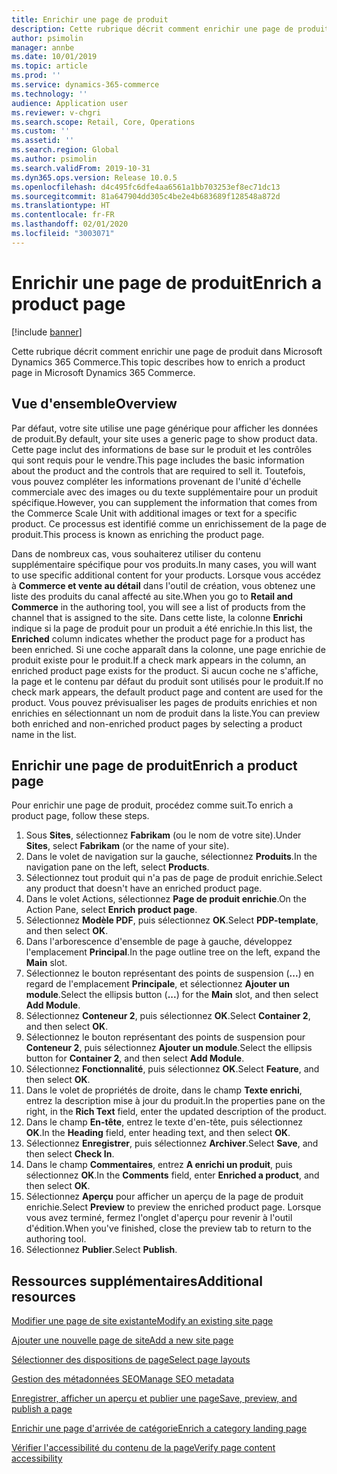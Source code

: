 ```yaml
---
title: Enrichir une page de produit
description: Cette rubrique décrit comment enrichir une page de produit dans Microsoft Dynamics 365 Commerce.
author: psimolin
manager: annbe
ms.date: 10/01/2019
ms.topic: article
ms.prod: ''
ms.service: dynamics-365-commerce
ms.technology: ''
audience: Application user
ms.reviewer: v-chgri
ms.search.scope: Retail, Core, Operations
ms.custom: ''
ms.assetid: ''
ms.search.region: Global
ms.author: psimolin
ms.search.validFrom: 2019-10-31
ms.dyn365.ops.version: Release 10.0.5
ms.openlocfilehash: d4c495fc6dfe4aa6561a1bb703253ef8ec71dc13
ms.sourcegitcommit: 81a647904dd305c4be2e4b683689f128548a872d
ms.translationtype: HT
ms.contentlocale: fr-FR
ms.lasthandoff: 02/01/2020
ms.locfileid: "3003071"
---
```

# <a name="enrich-a-product-page"></a><span data-ttu-id="f6537-103">Enrichir une page de produit</span><span class="sxs-lookup"><span data-stu-id="f6537-103">Enrich a product page</span></span>


[!include [banner](includes/banner.md)]

<span data-ttu-id="f6537-104">Cette rubrique décrit comment enrichir une page de produit dans Microsoft Dynamics 365 Commerce.</span><span class="sxs-lookup"><span data-stu-id="f6537-104">This topic describes how to enrich a product page in Microsoft Dynamics 365 Commerce.</span></span>

## <a name="overview"></a><span data-ttu-id="f6537-105">Vue d'ensemble</span><span class="sxs-lookup"><span data-stu-id="f6537-105">Overview</span></span>

<span data-ttu-id="f6537-106">Par défaut, votre site utilise une page générique pour afficher les données de produit.</span><span class="sxs-lookup"><span data-stu-id="f6537-106">By default, your site uses a generic page to show product data.</span></span> <span data-ttu-id="f6537-107">Cette page inclut des informations de base sur le produit et les contrôles qui sont requis pour le vendre.</span><span class="sxs-lookup"><span data-stu-id="f6537-107">This page includes the basic information about the product and the controls that are required to sell it.</span></span> <span data-ttu-id="f6537-108">Toutefois, vous pouvez compléter les informations provenant de l'unité d'échelle commerciale avec des images ou du texte supplémentaire pour un produit spécifique.</span><span class="sxs-lookup"><span data-stu-id="f6537-108">However, you can supplement the information that comes from the Commerce Scale Unit with additional images or text for a specific product.</span></span> <span data-ttu-id="f6537-109">Ce processus est identifié comme un enrichissement de la page de produit.</span><span class="sxs-lookup"><span data-stu-id="f6537-109">This process is known as enriching the product page.</span></span>

<span data-ttu-id="f6537-110">Dans de nombreux cas, vous souhaiterez utiliser du contenu supplémentaire spécifique pour vos produits.</span><span class="sxs-lookup"><span data-stu-id="f6537-110">In many cases, you will want to use specific additional content for your products.</span></span> <span data-ttu-id="f6537-111">Lorsque vous accédez à **Commerce et vente au détail** dans l'outil de création, vous obtenez une liste des produits du canal affecté au site.</span><span class="sxs-lookup"><span data-stu-id="f6537-111">When you go to **Retail and Commerce** in the authoring tool, you will see a list of products from the channel that is assigned to the site.</span></span> <span data-ttu-id="f6537-112">Dans cette liste, la colonne **Enrichi** indique si la page de produit pour un produit a été enrichie.</span><span class="sxs-lookup"><span data-stu-id="f6537-112">In this list, the **Enriched** column indicates whether the product page for a product has been enriched.</span></span> <span data-ttu-id="f6537-113">Si une coche apparaît dans la colonne, une page enrichie de produit existe pour le produit.</span><span class="sxs-lookup"><span data-stu-id="f6537-113">If a check mark appears in the column, an enriched product page exists for the product.</span></span> <span data-ttu-id="f6537-114">Si aucun coche ne s'affiche, la page et le contenu par défaut du produit sont utilisés pour le produit.</span><span class="sxs-lookup"><span data-stu-id="f6537-114">If no check mark appears, the default product page and content are used for the product.</span></span> <span data-ttu-id="f6537-115">Vous pouvez prévisualiser les pages de produits enrichies et non enrichies en sélectionnant un nom de produit dans la liste.</span><span class="sxs-lookup"><span data-stu-id="f6537-115">You can preview both enriched and non-enriched product pages by selecting a product name in the list.</span></span>

## <a name="enrich-a-product-page"></a><span data-ttu-id="f6537-116">Enrichir une page de produit</span><span class="sxs-lookup"><span data-stu-id="f6537-116">Enrich a product page</span></span>

<span data-ttu-id="f6537-117">Pour enrichir une page de produit, procédez comme suit.</span><span class="sxs-lookup"><span data-stu-id="f6537-117">To enrich a product page, follow these steps.</span></span>

1. <span data-ttu-id="f6537-118">Sous **Sites**, sélectionnez **Fabrikam** (ou le nom de votre site).</span><span class="sxs-lookup"><span data-stu-id="f6537-118">Under **Sites**, select **Fabrikam** (or the name of your site).</span></span>
1. <span data-ttu-id="f6537-119">Dans le volet de navigation sur la gauche, sélectionnez **Produits**.</span><span class="sxs-lookup"><span data-stu-id="f6537-119">In the navigation pane on the left, select **Products**.</span></span>
1. <span data-ttu-id="f6537-120">Sélectionnez tout produit qui n'a pas de page de produit enrichie.</span><span class="sxs-lookup"><span data-stu-id="f6537-120">Select any product that doesn't have an enriched product page.</span></span>
1. <span data-ttu-id="f6537-121">Dans le volet Actions, sélectionnez **Page de produit enrichie**.</span><span class="sxs-lookup"><span data-stu-id="f6537-121">On the Action Pane, select **Enrich product page**.</span></span>
1. <span data-ttu-id="f6537-122">Sélectionnez **Modèle PDF**, puis sélectionnez **OK**.</span><span class="sxs-lookup"><span data-stu-id="f6537-122">Select **PDP-template**, and then select **OK**.</span></span>
1. <span data-ttu-id="f6537-123">Dans l'arborescence d'ensemble de page à gauche, développez l'emplacement **Principal**.</span><span class="sxs-lookup"><span data-stu-id="f6537-123">In the page outline tree on the left, expand the **Main** slot.</span></span>
1. <span data-ttu-id="f6537-124">Sélectionnez le bouton représentant des points de suspension (**...**) en regard de l'emplacement **Principale**, et sélectionnez **Ajouter un module**.</span><span class="sxs-lookup"><span data-stu-id="f6537-124">Select the ellipsis button (**...**) for the **Main** slot, and then select **Add Module**.</span></span>
1. <span data-ttu-id="f6537-125">Sélectionnez **Conteneur 2**, puis sélectionnez **OK**.</span><span class="sxs-lookup"><span data-stu-id="f6537-125">Select **Container 2**, and then select **OK**.</span></span>
1. <span data-ttu-id="f6537-126">Sélectionnez le bouton représentant des points de suspension pour **Conteneur 2**, puis sélectionnez **Ajouter un module**.</span><span class="sxs-lookup"><span data-stu-id="f6537-126">Select the ellipsis button for **Container 2**, and then select **Add Module**.</span></span>
1. <span data-ttu-id="f6537-127">Sélectionnez **Fonctionnalité**, puis sélectionnez **OK**.</span><span class="sxs-lookup"><span data-stu-id="f6537-127">Select **Feature**, and then select **OK**.</span></span>
1. <span data-ttu-id="f6537-128">Dans le volet de propriétés de droite, dans le champ **Texte enrichi**, entrez la description mise à jour du produit.</span><span class="sxs-lookup"><span data-stu-id="f6537-128">In the properties pane on the right, in the **Rich Text** field, enter the updated description of the product.</span></span>
1. <span data-ttu-id="f6537-129">Dans le champ **En-tête**, entrez le texte d'en-tête, puis sélectionnez **OK**.</span><span class="sxs-lookup"><span data-stu-id="f6537-129">In the **Heading** field, enter heading text, and then select **OK**.</span></span>
1. <span data-ttu-id="f6537-130">Sélectionnez **Enregistrer**, puis sélectionnez **Archiver**.</span><span class="sxs-lookup"><span data-stu-id="f6537-130">Select **Save**, and then select **Check In**.</span></span>
1. <span data-ttu-id="f6537-131">Dans le champ **Commentaires**, entrez **A enrichi un produit**, puis sélectionnez **OK**.</span><span class="sxs-lookup"><span data-stu-id="f6537-131">In the **Comments** field, enter **Enriched a product**, and then select **OK**.</span></span>
1. <span data-ttu-id="f6537-132">Sélectionnez **Aperçu** pour afficher un aperçu de la page de produit enrichie.</span><span class="sxs-lookup"><span data-stu-id="f6537-132">Select **Preview** to preview the enriched product page.</span></span> <span data-ttu-id="f6537-133">Lorsque vous avez terminé, fermez l'onglet d'aperçu pour revenir à l'outil d'édition.</span><span class="sxs-lookup"><span data-stu-id="f6537-133">When you've finished, close the preview tab to return to the authoring tool.</span></span>
1. <span data-ttu-id="f6537-134">Sélectionnez **Publier**.</span><span class="sxs-lookup"><span data-stu-id="f6537-134">Select **Publish**.</span></span>

## <a name="additional-resources"></a><span data-ttu-id="f6537-135">Ressources supplémentaires</span><span class="sxs-lookup"><span data-stu-id="f6537-135">Additional resources</span></span>

[<span data-ttu-id="f6537-136">Modifier une page de site existante</span><span class="sxs-lookup"><span data-stu-id="f6537-136">Modify an existing site page</span></span>](modify-existing-page.md)

[<span data-ttu-id="f6537-137">Ajouter une nouvelle page de site</span><span class="sxs-lookup"><span data-stu-id="f6537-137">Add a new site page</span></span>](add-new-page.md)

[<span data-ttu-id="f6537-138">Sélectionner des dispositions de page</span><span class="sxs-lookup"><span data-stu-id="f6537-138">Select page layouts</span></span>](select-page-layouts.md)

[<span data-ttu-id="f6537-139">Gestion des métadonnées SEO</span><span class="sxs-lookup"><span data-stu-id="f6537-139">Manage SEO metadata</span></span>](manage-seo-metadata.md)

[<span data-ttu-id="f6537-140">Enregistrer, afficher un aperçu et publier une page</span><span class="sxs-lookup"><span data-stu-id="f6537-140">Save, preview, and publish a page</span></span>](save-preview-publish-page.md)

[<span data-ttu-id="f6537-141">Enrichir une page d'arrivée de catégorie</span><span class="sxs-lookup"><span data-stu-id="f6537-141">Enrich a category landing page</span></span>](enrich-category-page.md)

[<span data-ttu-id="f6537-142">Vérifier l'accessibilité du contenu de la page</span><span class="sxs-lookup"><span data-stu-id="f6537-142">Verify page content accessibility</span></span>](verify-accessibility.md)
